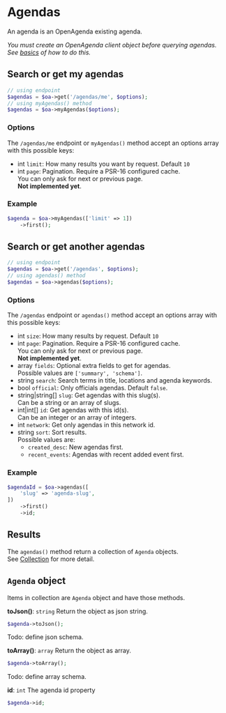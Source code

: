 # Agendas

An agenda is an OpenAgenda existing agenda.

_You must create an OpenAgenda client object before querying agendas._  
_See [basics](basics.md) of how to do this._

## Search or get my agendas

```php
// using endpoint
$agendas = $oa->get('/agendas/me', $options);
// using myAgendas() method
$agendas = $oa->myAgendas($options);
```

### Options

The `/agendas/me` endpoint or `myAgendas()` method accept an options array with this possible keys:

* int `limit`: How many results you want by request. Default `10`
* int `page`: Pagination. Require a PSR-16 configured cache.  
  You can only ask for next or previous page.  
  **Not implemented yet**.

### Example

```php
$agenda = $oa->myAgendas(['limit' => 1])
    ->first();
```

## Search or get another agendas

```php
// using endpoint
$agendas = $oa->get('/agendas', $options);
// using agendas() method
$agendas = $oa->agendas($options);
```

### Options

The `/agendas` endpoint or `agendas()` method accept an options array with this possible keys:

* int `size`: How many results by request. Default `10`
* int `page`: Pagination. Require a PSR-16 configured cache.  
You can only ask for next or previous page.  
**Not implemented yet**.
* array `fields`: Optional extra fields to get for agendas.  
Possible values are `['summary', 'schema']`.
* string `search`: Search terms in title, locations and agenda keywords.
* bool `official`: Only officials agendas. Default `false`.
* string|string[] `slug`: Get agendas with this slug(s).  
Can be a string or an array of slugs.
* int|int[] `id`: Get agendas with this id(s).  
Can be an integer or an array of integers.
* int `network`: Get only agendas in this network id.
* string `sort`: Sort results.  
Possible values are:
  * `created_desc`: New agendas first.
  * `recent_events`: Agendas with recent added event first.

### Example

```php
$agendaId = $oa->agendas([
    'slug' => 'agenda-slug',
])
    ->first()
    ->id;
```

## Results

The `agendas()` method return a collection of `Agenda` objects.  
See [Collection](collections.md) for more detail.

## `Agenda` object
Items in collection are `Agenda` object and have those methods.

**toJson()**: `string`
Return the object as json string.
```php
$agenda->toJson();
```
Todo: define json schema.

**toArray()**: `array`
Return the object as array.
```php
$agenda->toArray();
```
Todo: define array schema.

**id**: `int`
The agenda id property
```php
$agenda->id;
```
